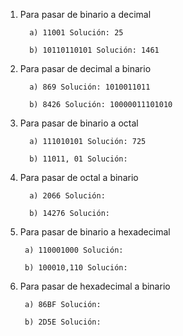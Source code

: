 1. Para pasar de binario a decimal

         a) 11001 Solución: 25

         b) 10110110101 Solución: 1461

2. Para pasar de decimal a binario

         a) 869 Solución: 1010011011

         b) 8426 Solución: 10000011101010

3. Para pasar de binario a octal

         a) 111010101 Solución: 725

         b) 11011, 01 Solución:

4. Para pasar de octal a binario

         a) 2066 Solución:

         b) 14276 Solución:

5. Para pasar de binario a hexadecimal

        a) 110001000 Solución:

        b) 100010,110 Solución:

6. Para pasar de hexadecimal a binario

        a) 86BF Solución:

        b) 2D5E Solución: 